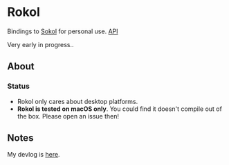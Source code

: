 # Rokol

Bindings to [Sokol](https://github.com/floooh/sokol) for personal use. [API](https://docs.rs/rokol/latest/rokol/)

Very early in progress..

## About

### Status

* Rokol only cares about desktop platforms.
* **Rokol is tested on macOS only**. You could find it doesn't compile out of the box. Please open an issue then!

## Notes

My devlog is [here](https://github.com/toyboot4e/rokol/blob/master/devlog.adoc).

